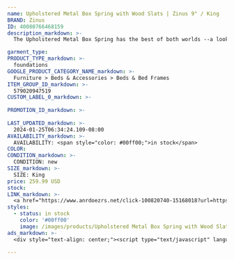 ```yaml
---
name: Upholstered Metal Box Spring with Wood Slats | Zinus 9" / King
BRAND: Zinus
ID: 40080766468159
description_markdown: >-
  The Upholstered Metal Box Spring has the best of both worlds --a look that polishes off your bed and the strength and durability of a metal bed foundation. Crafted to look good enough so that you can forgo the bed skirt, it’s made tough on the inside with steel framework, and clean on the outside with woven grey fabric paneling. A set of wooden slats over the top complete the finish and supportive design so you can rest easy on a latex, memory foam or spring mattress.

garment_type:
PRODUCT_TYPE_markdown: >-
  foundations
GOOGLE_PRODUCT_CATEGORY_NAME_markdown: >-
  Furniture > Beds & Accessories > Beds & Bed Frames
ITEM_GROUP_ID_markdown: >-
  579020947519
CUSTOM_LABEL_0_markdown: >-
  
PROMOTION_ID_markdown: >-
  
LAST_UPDATED_markdown: >-
  2024-01-25T06:34:24.109-08:00
AVAILABILITY_markdown: >-
  AVAILABILITY: <span style="color: #00ff00;">in stock</span>
COLOR:
CONDITION_markdown: >-
  CONDITION: new
SIZE_markdown: >-
  SIZE: King
price: 259.99 USD
stock: 
LINK_markdown: >-
  <a href="https://www.anrdoezrs.net/click-100820740-15168018?url=https%3A%2F%2Fwww.zinus.com%2Fproducts%2Fupholstered-metal-box-spring-with-wood-slats%3Fvariant%3D40080766468159" target="_blank" style="display: inline-block; padding: 10px 20px; font-size: 16px; text-align: center; text-decoration: none; cursor: pointer; border: 1px solid #3498db; color: #3498db; background-color: #fff; border-radius: 5px; transition: background-color 0.3s;">Go to Product</a>
styles:
  - status: in stock
    color: '#00ff00'
    image: /images/products/Upholstered Metal Box Spring with Wood Slats _ Zinus 9_ _ King/OLB-ESBS9in02-min.jpg
ads_markdown: >-
  <div style="text-align: center;"><script type="text/javascript" language="javascript" src="https://www.kqzyfj.com/placeholder-52269580?target=_top&mouseover=N"></script></div>

---
```

